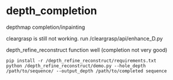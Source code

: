 # depth_completion
depthmap completion/inpainting 

cleargrasp is still not working. run /cleargrasp/api/enhance_D.py

depth_refine_reconstruct function well (completion not very good)
```
pip install -r /depth_refine_reconstruct/requirements.txt
python /depth_refine_reconstruct/demo.py --hole_depth /path/to/sequence/ --output_depth /path/to/completed sequence
```
